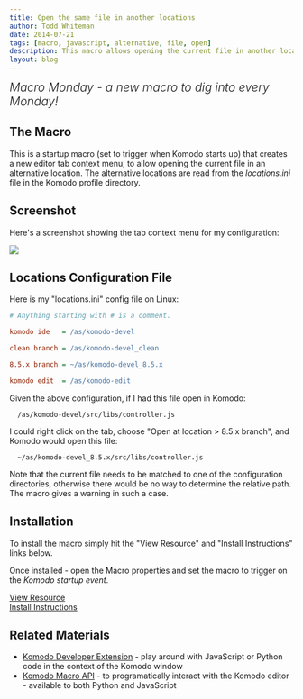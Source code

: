 ```yaml
---
title: Open the same file in another locations
author: Todd Whiteman
date: 2014-07-21
tags: [macro, javascript, alternative, file, open]
description: This macro allows opening the current file in another location, such as an alternative branch location.
layout: blog
---
```


<div class="centered">
<h2 style="font-weight: 300; margin: 10px 0 25px 0"><em>Macro Monday - a new macro to dig into every Monday!</em></h2>
</div>

## The Macro

This is a startup macro (set to trigger when Komodo starts up) that creates a
new editor tab context menu, to allow opening the current file in an alternative
location. The alternative locations are read from the *locations.ini* file in
the Komodo profile directory.

## Screenshot

Here's a screenshot showing the tab context menu for my configuration:

<img src="/images/blog/2014-07/alternative-location.png" style="vertical-align: middle">

## Locations Configuration File

Here is my "locations.ini" config file on Linux:

```ini
# Anything starting with # is a comment.

komodo ide   = /as/komodo-devel

clean branch = /as/komodo-devel_clean

8.5.x branch = ~/as/komodo-devel_8.5.x

komodo edit  = /as/komodo-edit
```

Given the above configuration, if I had this file open in Komodo:
```
  /as/komodo-devel/src/libs/controller.js
```
I could right click on the tab, choose "Open at location > 8.5.x branch", and Komodo
would open this file:
```
  ~/as/komodo-devel_8.5.x/src/libs/controller.js
```

Note that the current file needs to be matched to one of the configuration
directories, otherwise there would be no way to determine the relative path. The
macro gives a warning in such a case.

## Installation

To install the macro simply hit the "View Resource" and "Install Instructions"
links below.

Once installed - open the Macro properties and set the macro to trigger on the
*Komodo startup event*.

<div class="centered">
    <div class="spacer"></div>
    <a href="http://komodoide.com/resources/macros/toddw-as--alternativelocation/" class="button big primary">
        <i class="icon icon-eye"></i>
        View Resource
    </a>
    <div class="spacer-half"></div>
    <span>
        <i class="icon icon-question"></i>
        <a href="http://komodoide.com/resources/install-instructions/#pane-macro" target="_blank">Install Instructions</a>
    </span>
</div>

## Related Materials

* [Komodo Developer Extension][] - play around with JavaScript or Python code in
  the context of the Komodo window
* [Komodo Macro API][] - to programatically interact with the Komodo editor -
  available to both Python and JavaScript


[Komodo Developer Extension]: /framed/?http://community.activestate.com/node/1824
[Komodo Macro API]: /framed/?http://docs.activestate.com/komodo/8.5/macroapi.html
